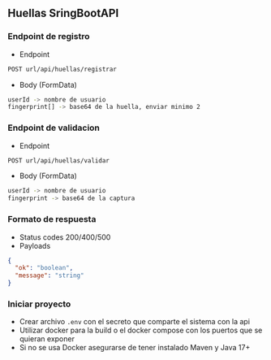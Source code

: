 ## Huellas SringBootAPI

### Endpoint de registro

- Endpoint

```bash
POST url/api/huellas/registrar
```

- Body (FormData)

```bash
userId -> nombre de usuario
fingerprint[] -> base64 de la huella, enviar minimo 2
```

### Endpoint de validacion

- Endpoint

```bash
POST url/api/huellas/validar
```

- Body (FormData)

```bash
userId -> nombre de usuario
fingerprint -> base64 de la captura
```

### Formato de respuesta

- Status codes 200/400/500
- Payloads

```json
{
  "ok": "boolean",
  "message": "string"
}
```

### Iniciar proyecto

- Crear archivo `.env` con el secreto que comparte el sistema con la api
- Utilizar docker para la build o el docker compose con los puertos que se quieran exponer
- Si no se usa Docker asegurarse de tener instalado Maven y Java 17+
